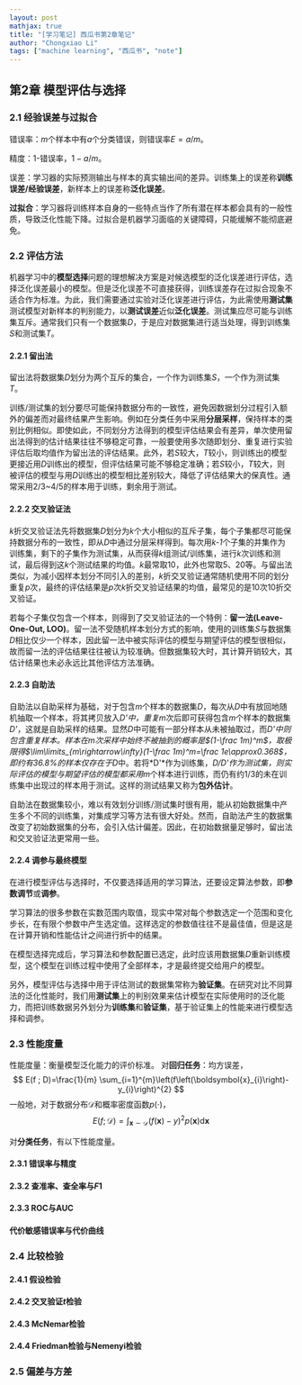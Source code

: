 ```yaml
---
layout: post
mathjax: true
title: "[学习笔记] 西瓜书第2章笔记"
author: "Chongxiao Li"
tags: ["machine learning", "西瓜书", "note"]
---
```


## 第2章 模型评估与选择

### 2.1 经验误差与过拟合
错误率：*m*个样本中有*a*个分类错误，则错误率$E=a/m$。  

精度：1-错误率，$1-a/m$。  

误差：学习器的实际预测输出与样本的真实输出间的差异。训练集上的误差称**训练误差/经验误差**，新样本上的误差称**泛化误差**。   

**过拟合**：学习器将训练样本自身的一些特点当作了所有潜在样本都会具有的一般性质，导致泛化性能下降。过拟合是机器学习面临的关键障碍，只能缓解不能彻底避免。  

### 2.2 评估方法
机器学习中的**模型选择**问题的理想解决方案是对候选模型的泛化误差进行评估，选择泛化误差最小的模型。但是泛化误差不可直接获得，训练误差存在过拟合现象不适合作为标准。为此，我们需要通过实验对泛化误差进行评估，为此需使用**测试集**测试模型对新样本的判别能力，以**测试误差**近似**泛化误差**。测试集应尽可能与训练集互斥。通常我们只有一个数据集*D*，于是应对数据集进行适当处理，得到训练集*S*和测试集*T*。  

#### 2.2.1 留出法
留出法将数据集*D*划分为两个互斥的集合，一个作为训练集*S*，一个作为测试集*T*。  

训练/测试集的划分要尽可能保持数据分布的一致性，避免因数据划分过程引入额外的偏差而对最终结果产生影响。例如在分类任务中采用**分层采样**，保持样本的类别比例相似。即使如此，不同划分方法得到的模型评估结果会有差异，单次使用留出法得到的估计结果往往不够稳定可靠，一般要使用多次随即划分、重复进行实验评估后取均值作为留出法的评估结果。此外，若*S*较大，*T*较小，则训练出的模型更接近用*D*训练出的模型，但评估结果可能不够稳定准确；若*S*较小，*T*较大，则被评估的模型与用*D*训练出的模型相比差别较大，降低了评估结果大的保真性。通常采用2/3~4/5的样本用于训练，剩余用于测试。

#### 2.2.2 交叉验证法
*k*折交叉验证法先将数据集*D*划分为*k*个大小相似的互斥子集，每个子集都尽可能保持数据分布的一致性，即从*D*中通过分层采样得到。每次用*k-1*个子集的并集作为训练集，剩下的子集作为测试集，从而获得*k*组测试/训练集，进行*k*次训练和测试，最后得到这*k*个测试结果的均值。*k*最常取10，此外也常取5、20等。与留出法类似，为减小因样本划分不同引入的差别，*k*折交叉验证通常随机使用不同的划分重复*p*次，最终的评估结果是*p*次*k*折交叉验证结果的均值，最常见的是10次10折交叉验证。  

若每个子集仅包含一个样本，则得到了交叉验证法的一个特例：**留一法(Leave-One-Out, LOO)**。留一法不受随机样本划分方式的影响，使用的训练集*S*与数据集*D*相比仅少一个样本，因此留一法中被实际评估的模型与期望评估的模型很相似，故而留一法的评估结果往往被认为较准确。但数据集较大时，其计算开销较大，其估计结果也未必永远比其他评估方法准确。  

#### 2.2.3 自助法
自助法以自助采样为基础，对于包含*m*个样本的数据集*D*，每次从*D*中有放回地随机抽取一个样本，将其拷贝放入*D'*中，重复*m*次后即可获得包含*m*个样本的数据集*D'*，这就是自助采样的结果。显然*D*中可能有一部分样本从未被抽取过，而*D'*中则包含重复样本。样本在m次采样中始终不被抽到的概率是$(1-\frac 1m)^m$，取极限得$\lim\limits_{m\rightarrow\infty}(1-\frac 1m)^m=\frac 1e\approx0.368$，即约有36.8%的样本仅存在于*D*中。若将*D'*作为训练集，*D/D'*作为测试集，则实际评估的模型与期望评估的模型都采用*m*个样本进行训练，而仍有约1/3的未在训练集中出现过的样本用于测试。这样的测试结果又称为**包外估计**。  

自助法在数据集较小，难以有效划分训练/测试集时很有用，能从初始数据集中产生多个不同的训练集，对集成学习等方法有很大好处。然而，自助法产生的数据集改变了初始数据集的分布，会引入估计偏差。因此，在初始数据量足够时，留出法和交叉验证法更常用一些。   

#### 2.2.4 调参与最终模型
在进行模型评估与选择时，不仅要选择适用的学习算法，还要设定算法参数，即**参数调节**或**调参**。  

学习算法的很多参数在实数范围内取值，现实中常对每个参数选定一个范围和变化步长，在有限个参数中产生选定值。这样选定的参数值往往不是最佳值，但是这是在计算开销和性能估计之间进行折中的结果。  

在模型选择完成后，学习算法和参数配置已选定，此时应该用数据集*D*重新训练模型，这个模型在训练过程中使用了全部样本，才是最终提交给用户的模型。  

另外，模型评估与选择中用于评估测试的数据集常称为**验证集**。在研究对比不同算法的泛化性能时，我们用**测试集**上的判别效果来估计模型在实际使用时的泛化能力，而把训练数据另外划分为**训练集**和**验证集**，基于验证集上的性能来进行模型选择和调参。  

### 2.3 性能度量
性能度量：衡量模型泛化能力的评价标准。
对**回归任务**：均方误差，  
$$
E(f ; D)=\frac{1}{m} \sum_{i=1}^{m}\left(f\left(\boldsymbol{x}_{i}\right)-y_{i}\right)^{2}
$$
一般地，对于数据分布$\mathcal{D}$和概率密度函数$p(\cdot)$，
$$
E(f ; \mathcal{D})=\int_{\boldsymbol{x} \sim \mathcal{D}}(f(\boldsymbol{x})-y)^{2} p(\boldsymbol{x}) \mathrm{d} \boldsymbol{x}
$$

对**分类任务**，有以下性能度量。
#### 2.3.1 错误率与精度
#### 2.3.2 查准率、查全率与*F*1
#### 2.3.3 ROC与AUC
#### 代价敏感错误率与代价曲线

### 2.4 比较检验
#### 2.4.1 假设检验
#### 2.4.2 交叉验证*t*检验
#### 2.4.3 McNemar检验
#### 2.4.4 Friedman检验与Nemenyi检验

### 2.5 偏差与方差
